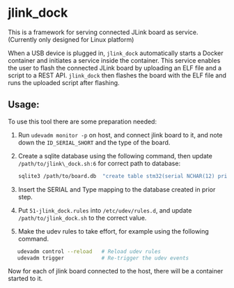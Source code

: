 # jlink\_dock

This is a framework for serving connected JLink board as service. (Currently
only designed for Linux platform)

When a USB device is plugged in, `jlink_dock` automatically starts a Docker
container and initiates a service inside the container. This service enables
the user to flash the connected JLink board by uploading an ELF file and a
script to a REST API. `jlink_dock` then flashes the board with the ELF file and
runs the uploaded script after flashing.

## Usage:

To use this tool there are some preparation needed:

1. Run `udevadm monitor -p` on host, and connect jlink board to it, and note
down the `ID_SERIAL_SHORT` and the type of the board.

2. Create a sqlite database using the following command, then update
`/path/to/jlink\_dock.sh:6` for correct path to database:

   ```bash
   sqlite3 /path/to/board.db  "create table stm32(serial NCHAR(12) primary key, type NCHAR(11));"
   ```

3. Insert the SERIAL and Type mapping to the database created in prior step.

4. Put `51-jlink_dock.rules` into `/etc/udev/rules.d`, and update
`/path/to/jlink_dock.sh` to the correct value.

5. Make the udev rules to take effort, for example using the following command.
```bash
   udevadm control --reload   # Reload udev rules
   udevadm trigger            # Re-trigger the udev events
   ```

Now for each of jlink board connected to the host, there will be a container
started to it.

